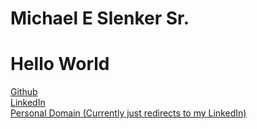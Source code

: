 # Michael E Slenker Sr.

# Hello World

<a href="https://github.com/meslenker">Github</a>
<br>
<a href="https://www.linkedin.com/in/mslenker54/">LinkedIn</a>
<br>
<a href="https://www.slenkers.com">Personal Domain (Currently just redirects to my LinkedIn)</a>


